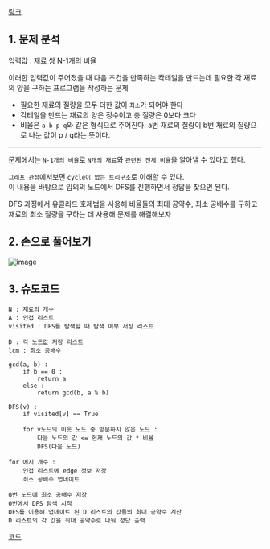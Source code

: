 [링크](https://www.acmicpc.net/problem/1033)

## 1. 문제 분석

입력값 : 재료 쌍 N-1개의 비율  

이러한 입력값이 주어졌을 때 다음 조건을 만족하는 칵테일을 만드는데 필요한 각 재료의 양을 구하는 프로그램을 작성하는 문제 

- 필요한 재료의 질량을 모두 더한 값이 `최소`가 되어야 한다
- 칵테일을 만드는 재료의 양은 정수이고 총 질량은 0보다 크다 
- 비율은 `a b p q`와 같은 형식으로 주어진다. a번 재료의 질량이 b번 재료의 질량으로 나눈 값이 p / q라는 뜻이다.

---

문제에서는 `N-1개의 비율`로 `N개의 재료`와 `관련된 전체 비율`을 알아낼 수 있다고 했다.

`그래프 관점`에서보면 `cycle이 없는 트리구조`로 이해할 수 있다.  
이 내용을 바탕으로 임의의 노드에서 DFS를 진행하면서 정답을 찾으면 된다.

DFS 과정에서 유클리드 호제법을 사용해 비율들의 최대 공약수, 최소 공배수를 구하고 재료의 최소 질량을 구하는 데 사용해 문제를 해결해보자

## 2. 손으로 풀어보기 

![image](../../image/day13/44번_001.png)

## 3. 슈도코드 

``` 
N : 재료의 개수
A : 인접 리스트
visited : DFS를 탐색할 때 탐색 여부 저장 리스트 

D : 각 노드값 저장 리스트 
lcm : 최소 공배수 

gcd(a, b) : 
    if b == 0 : 
        return a 
    else : 
        return gcd(b, a % b)

DFS(v) : 
    if visited[v] == True 

    for v노드의 이웃 노드 중 방문하지 않은 노드 : 
        다음 노드의 값 <= 현재 노드의 값 * 비율 
        DFS(다음 노드)

for 에지 개수 :
    인접 리스트에 edge 정보 저장
    최소 공배수 업데이트

0번 노드에 최소 공배수 저장 
0번에서 DFS 탐색 시작
DFS를 이용해 업데이트 된 D 리스트의 값들의 최대 공약수 계산 
D 리스트의 각 값을 최대 공약수로 나눠 정답 출력 
```

[코드](../../code/day13/44_칵테일만들기.py)